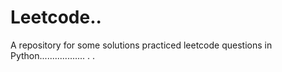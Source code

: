 # Leetcode..
A repository for some solutions practiced leetcode questions in Python.................. .
.
